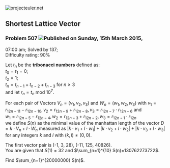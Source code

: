 ![projecteuler.net](images/print_page_logo.png)

## Shortest Lattice Vector

### Problem 507 ![](images/icon_info.png)Published on Sunday, 15th March 2015,
07:00 am; Solved by 137;  
Difficulty rating: 90%

Let $t_n$ be the **tribonacci numbers** defined as:  
$t_0 = t_1 = 0$;  
$t_2 = 1$;  
$t_n = t_{n-1} + t_{n-2} + t_{n-3}$ for $n \ge 3$  
and let $r_n = t_n \text{ mod } 10^7$.

For each pair of Vectors $V_n=(v_1,v_2,v_3)$ and $W_n=(w_1,w_2,w_3)$ with
$v_1=r_{12n-11}-r_{12n-10}, v_2=r_{12n-9}+r_{12n-8}, v_3=r_{12n-7} \cdot
r_{12n-6}$ and  
$w_1=r_{12n-5}-r_{12n-4}, w_2=r_{12n-3}+r_{12n-2}, w_3=r_{12n-1} \cdot
r_{12n}$  
we define $S(n)$ as the minimal value of the manhattan length of the vector
$D=k \cdot V_n+l \cdot W_n$ measured as $|k \cdot v_1+l \cdot w_1|+|k \cdot
v_2+l \cdot w_2|+|k \cdot v_3+l \cdot w_3|$ for any integers $k$ and $l$ with
$(k,l)\neq (0,0)$.

The first vector pair is (-1, 3, 28), (-11, 125, 40826).  
You are given that $S(1)=32$ and $\sum_{n=1}^{10} S(n)=130762273722$.

Find $\sum_{n=1}^{20000000} S(n)$.

  
  

